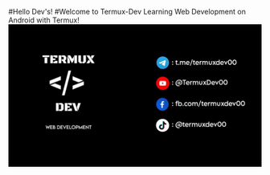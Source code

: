 #Hello Dev's!
#Welcome to Termux-Dev
Learning Web Development on Android with Termux!
![banner](https://github.com/TermuxDev/TermuxDev/blob/main/img/cover.jpg)
